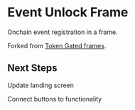 # Event Unlock Frame

Onchain event registration in a frame.

Forked from [Token Gated frames](https://frames.token-gated.com/).

## Next Steps

Update landing screen

Connect buttons to functionality
